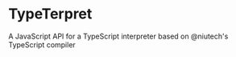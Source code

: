 # TypeTerpret
A JavaScript API for a TypeScript interpreter based on @niutech's TypeScript compiler

